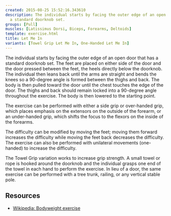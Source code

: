 ```yaml
---
created: 2015-08-25 15:52:16.343610
description: The individual starts by facing the outer edge of an open door that has
  a standard doorknob set.
groups: [Pull]
muscles: [Latissimus Dorsi, Biceps, Forearms, Deltoids]
template: exercise.html
title: Let Me In
variants: [Towel Grip Let Me In, One-Handed Let Me In]
---
```

The individual starts by facing the outer edge of an open door that has a standard doorknob set. The feet are placed on either side of the door and the door pressed between the feet, the heels directly below the doorknob. The individual then leans back until the arms are straight and bends the knees so a 90-degree angle is formed between the thighs and back. The body is then pulled toward the door until the chest touches the edge of the door. The thighs and back should remain locked into a 90-degree angle throughout the exercise. The body is then lowered to the starting point.

The exercise can be performed with either a side grip or over-handed grip, which places emphasis on the extensors on the outside of the forearm, or an under-handed grip, which shifts the focus to the flexors on the inside of the forearms.

The difficulty can be modified by moving the feet; moving them forward increases the difficulty while moving the feet back decreases the difficulty. The exercise can also be performed with unilateral movements (one-handed) to increase the difficulty.

The Towel Grip variation works to increase grip strength. A small towel or rope is hooked around the doorknob and the individual grasps one end of the towel in each hand to perform the exercise. In lieu of a door, the same exercise can be performed with a tree trunk, railing, or any vertical stable pole.

## Resources

* [Wikipedia: Bodyweight exercise](https://en.wikipedia.org/wiki/Bodyweight_exercise)